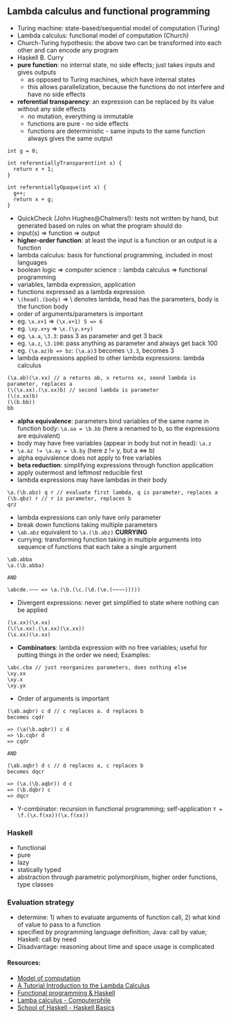 ## Lambda calculus and functional programming

- Turing machine: state-based/sequential model of computation (Turing)
- Lambda calculus: functional model of computation (Church)
- Church-Turing hypothesis: the above two can be transformed into each other and can encode any program
- Haskell B. Curry
- **pure function**: no internal state, no side effects; just takes inputs and gives outputs
  - as opposed to Turing machines, which have internal states
  - this allows parallelization, because the functions do not interfere and have no side effects
- **referential transparency**: an expression can be replaced by its value without any side effects
  - no mutation, everything is immutable
  - functions are pure - no side effects
  - functions are deterministic - same inputs to the same function always gives the same output
```
int g = 0;

int referentiallyTransparent(int x) {
  return x + 1;
}

int referentiallyOpaque(int x) {
  g++;
  return x + g;
}
```
- QuickCheck (John Hughes@Chalmers!): tests not written by hand, but generated based on rules on what the program should do 
- input(s) => function => output
- **higher-order function**: at least the input is a function or an output is a function
- lambda calculus: basis for functional programming, included in most languages
- boolean logic => computer science :: lambda calculus => functional programming
- variables, lambda expression, application
- functions expressed as a lambda expression
- `\(head).(body)` => \ denotes lambda, head has the parameters, body is the function body
- order of arguments/parameters is important
- eg. `\x.x+1` => `(\x.x+1) 5 => 6`
- eg. `\xy.x+y` => `\x.(\y.x+y)`
- eg. `\a.a`, `\3.3`: pass 3 as parameter and get 3 back
- eg. `\a.z`, `\3.100`: pass anything as parameter and always get back 100
- eg. `(\a.az)b => bz`: `(\a.a)3` becomes `\3.3`, becomes 3
- lambda expressions applied to other lambda expressions: lambda calculus

```
(\a.ab)(\x.xx) // a returns ab, x returns xx, seond lambda is parameter, replaces a
(\(\x.xx).(\x.xx)b) // second lambda is parameter
(\(x.xx)b)
(\(b.bb))
bb
```

- **alpha equivalence**: parameters bind variables of the same name in function body: `\a.aa = \b.bb` (here a renamed to b, so the expressions are equivalent)
- body may have free variables (appear in body but not in head): `\a.z`
- `\a.az != \a.ay = \b.by` (here z != y, but a <=> b)
- alpha equivalence does not apply to free variables
- **beta reduction**: simplifying expressions through function application
- apply outermost and leftmost reducible first
- lambda expressions may have lambdas in their body

```
\a.(\b.abz) q r // evaluate first lambda, q is parameter, replaces a 
(\b.qbz) r // r is parameter, replaces b
qrz
```

- lambda expressions can only have only parameter
- break down functions taking multiple parameters 
- `\ab.abz` equivalent to `\a.(\b.abz)` **CURRYING**
- currying: transforming function taking in multiple arguments into sequence of functions that each take a single argument

```
\ab.abba
\a.(\b.abba)

AND

\abcde.~~~ => \a.(\b.(\c.(\d.(\e.(~~~~)))))
```

- Divergent expressions: never get simplified to state where nothing can be applied
```
(\x.xx)(\x.xx)
(\(\x.xx).(\x.xx)(\x.xx))
(\x.xx)(\x.xx)
```
- **Combinators**: lambda expression with no free variables; useful for putting things in the order we need; Examples:
```
\abc.cba // just reorganizes parameters, does nothing else
\xy.xx
\xy.x
\xy.yx
```

- Order of arguments is important
```
(\ab.aqbr) c d // c replaces a. d replaces b
becomes cqdr

=> (\a(\b.aqbr)) c d
=> \b.cqbr d
=> cqdr

AND

(\ab.aqbr) d c // d replaces a, c replaces b
becomes dqcr

=> (\a.(\b.aqbr)) d c
=> (\b.dqbr) c
=> dqcr
```

- Y-combinator: recursion in functional programming; self-application
`Y = \f.(\x.f(xx))(\x.f(xx))`


### Haskell
- functional
- pure
- lazy
- statically typed
- abstraction through parametric polymorphism, higher order functions, type classes

### Evaluation strategy
- determine: 1) when to evaluate arguments of function call, 2) what kind of value to pass to a function
- specified by programming language definition; Java: call by value; Haskell: call by need
- Disadvantage: reasoning about time and space usage is complicated
#### Resources:
- [Model of computation](https://en.wikipedia.org/wiki/Model_of_computation)
- [A Tutorial Introduction to the Lambda Calculus](https://personal.utdallas.edu/~gupta/courses/apl/lambda.pdf)
- [Functional programming & Haskell](https://www.youtube.com/watch?v=LnX3B9oaKzw&ab_channel=Computerphile)
- [Lamba calculus - Computerphile](https://www.youtube.com/watch?v=eis11j_iGMs&ab_channel=Computerphile)
- [School of Haskell - Haskell Basics](https://www.schoolofhaskell.com/school/starting-with-haskell/introduction-to-haskell/1-haskell-basics)


